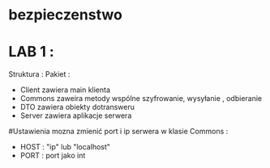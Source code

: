 # bezpieczenstwo
# LAB 1 :
Struktura :
Pakiet :
- Client zawiera main klienta 
- Commons zaweira metody wspólne szyfrowanie, wysyłanie , odbieranie
- DTO zawiera obiekty dotransweru 
- Server zawiera aplikacje serwera

#Ustawienia 
mozna zmienić port i ip serwera w klasie Commons :
- HOST : "ip" lub "localhost"
- PORT : port jako int
